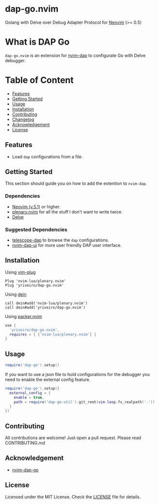 # dap-go.nvim

Golang with Delve over Debug Adapter Protocol for [Neovim](https://neovim.io/) (>= 0.5)

# What is DAP Go

`dap-go.nvim` is an extension for [nvim-dap](https://github.com/mfussenegger/nvim-dap)
to configurate Go with Delve debugger.

# Table of Content

- [Features](#features)
- [Getting Started](#getting-started)
- [Usage](#usage)
- [Installation](#installation)
- [Contributing](#contributing)
- [Changelog](https://github.com/yriveiro/dap-go.nvim/blob/master/doc/dap_go_changelog.md)
- [Acknowledgement](#Acknowledgement)
- [License](#license)

## Features

* Load `dap` configurations from a file.

## Getting Started

This section should guide you on how to add the extention to `nvim-dap`.

### Dependencies

* [Neovim (v.5.1)](https://github.com/neovim/neovim/releases/tag/v0.5.1) or higher.
* [plenary.nvim](https://github.com/nvim-lua/plenary.nvim) for all the stuff I don't want to write twice.
* [Delve](https://github.com/go-delve/delve)

### Suggested Dependencies

* [telescope-dap](https://github.com/nvim-telescope/telescope-dap.nvim) to browse the `dap` configurations.
* [nvim-dap-ui](https://github.com/rcarriga/nvim-dap-ui) for more user friendly DAP user interface.

## Installation

Using [vim-plug](https://github.com/junegunn/vim-plug)

```viml
Plug 'nvim-lua/plenary.nvim'
Plug 'yriveiro/dap-go.nvim'
```

Using [dein](https://github.com/Shougo/dein.vim)

```viml
call dein#add('nvim-lua/plenary.nvim')
call dein#add('yriveiro/dap-go.nvim')
```

Using [packer.nvim](https://github.com/wbthomason/packer.nvim)

```lua
use {
  'yriveiro/dap-go.nvim',
  requires = { {'nvim-lua/plenary.nvim'} }
}
```

## Usage

```lua
require('dap-go').setup()
```

If you want to use a json file to hold configurations for the debugger you need
to enable the external config feature.

```lua
require('dap-go').setup({
  external_config = {
    enable = true,
    path = require('dap-go.util').git_root(vim.loop.fs_realpath('.')) .. '/dap-go.json'
  }
})
```

## Contributing

All contributions are welcome! Just open a pull request. Please read CONTRIBUTING.md

## Acknowledgement

* [nvim-dap-go](https://github.com/leoluz/nvim-dap-go)

## License

Licensed under the MIT License. Check the [LICENSE](https://github.com/yriveiro/dap-go.nvim/blob/main/LICENSE) file for details.
